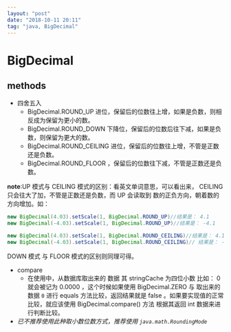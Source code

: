 ```yaml
---
layout: "post"
date: "2018-10-11 20:11"
tag: "java, BigDecimal"
---
```


# BigDecimal

## methods

- 四舍五入
    - BigDecimal.ROUND_UP 进位，保留后的位数往上增，如果是负数，则相反成为保留为更小的数。
    - BigDecimal.ROUND_DOWN 下降位，保留后的位数后往下减，如果是负数，则保留为更大的数。
    - BigDecimal.ROUND_CEILING 进位，保留后的位数往上增，不管是正数还是负数。
    - BigDecimal.ROUND_FLOOR ，保留后的位数往下减，不管是正数还是负数。

**note**:UP 模式与 CEILING 模式的区别：看英文单词意思，可以看出来， CEILING 只会往大了加，不管是正数还是负数，而 UP 会读取到 数的正负方向，朝着数的方向增加。如：

```java
new BigDecimal(4.03).setScale(1, BigDecimal.ROUND_UP)//结果是： 4.1
new BigDecimal(-4.03).setScale(1, BigDecimal.ROUND_UP)//结果是： -4.1

new BigDecimal(4.03).setScale(1, BigDecimal.ROUND_CEILING)//结果是： 4.1
new BigDecimal(-4.03).setScale(1, BigDecimal.ROUND_CEILING)// 结果是： -4.0
```

DOWN 模式 与 FLOOR 模式的区别则同理可得。

- compare
    - 在使用中，从数据库取出来的  数据 其 stringCache 为四位小数 比如： 0 就会被记为 0.0000 ，这个时候如果使用 BigDecimal.ZERO 与 取出来的数据 `0` 进行 equals 方法比较，返回结果就是 false 。如果要实现值的正常比较，就应该使用 BigDecimal.compare() 方法 根据其返回 int 数据来进行判断比较。
- _已不推荐使用此种取小数位数方式，推荐使用 `java.math.RoundingMode`_
  
